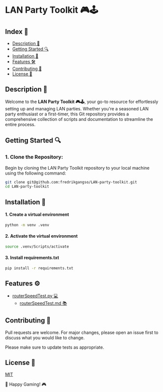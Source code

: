 # LAN Party Toolkit 🎮🕹️

## Index 📑

- [Description 📖](#description)
- [Getting Started 🔍](#getting-started)
- [Installation 🔧](#installation)
- [Features 🛠️](#features)
- [Contributing 🤝](#contributing)
- [License 📜](#license)

## Description 📖

Welcome to the **LAN Party Toolkit 🎮🕹️**, your go-to resource for effortlessly setting up and managing LAN parties. Whether you're a seasoned LAN party enthusiast or a first-timer, this Git repository provides a comprehensive collection of scripts and documentation to streamline the entire process. 

## Getting Started 🔍
### 1. Clone the Repository:
Begin by cloning the LAN Party Toolkit repository to your local machine using the following command:
```bash
git clone git@github.com:fredrikgangso/LAN-party-toolkit.git
cd LAN-party-toolkit
```

## Installation 🔧

#### 1. Create a virtual environment
```bash
python -m venv .venv
```
#### 2. Activate the virtual environment
```bash
source .venv/Scripts/activate
```
#### 3. Install requirements.txt
```bash
pip install -r requirements.txt
```

## Features ⚙️
- [routerSpeedTest.py 💻](/scripts/routerSpeedTest.py)
    - [routerSpeedTest.md 📚](/docs/routerSpeedTest.md)

## Contributing 🤝

Pull requests are welcome. For major changes, please open an issue first
to discuss what you would like to change.

Please make sure to update tests as appropriate.

## License 📜
[MIT](/LICENSE)

🚀 Happy Gaming! 🎮

